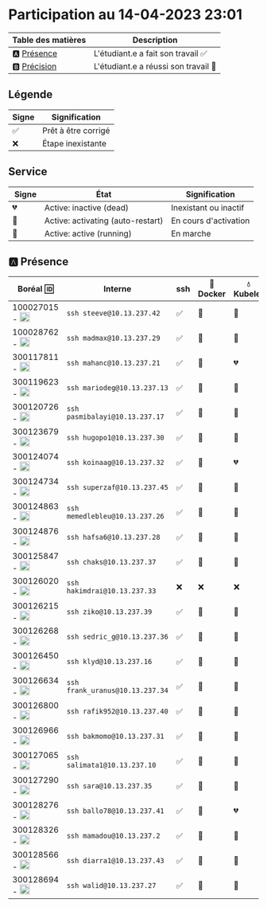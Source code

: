 # Participation au 14-04-2023 23:01

| Table des matières            | Description                                             |
|-------------------------------|---------------------------------------------------------|
| :a: [Présence](#a-présence)   | L'étudiant.e a fait son travail    :white_check_mark:   |
| :b: [Précision](#b-précision) | L'étudiant.e a réussi son travail  :tada:               |

## Légende

| Signe              | Signification                 |
|--------------------|-------------------------------|
| :white_check_mark: | Prêt à être corrigé           |
| :x:                | Étape inexistante             |

## Service

| Signe           | État                              | Signification                 |
|-----------------|-----------------------------------|-------------------------------|
| :broken_heart:    | Active: inactive (dead)           | Inexistant ou inactif         |
| :orange_heart: | Active: activating (auto-restart) | En cours d'activation         |
| :green_heart:  | Active: active (running)          | En marche                     |

## :a: Présence

| Boréal :id: | Interne | ssh | :whale: Docker | :droplet: Kubelet | :minidisc: iSCSI |:dvd: LV        |
|-------------|---------|-----|----------------|-------------------|------------------|----------------|
| 100027015 - <image src='https://avatars0.githubusercontent.com/u/97314874?s=460&v=4' width=20 height=20></image> | `ssh steeve@10.13.237.42` | :white_check_mark: | :green_heart: | :orange_heart: | :green_heart: | :white_check_mark: |
| 100028762 - <image src='https://avatars0.githubusercontent.com/u/96226008?s=460&v=4' width=20 height=20></image> | `ssh madmax@10.13.237.29` | :white_check_mark: | :green_heart: | :green_heart: | :broken_heart: | :white_check_mark: |
| 300117811 - <image src='https://avatars0.githubusercontent.com/u/71027809?s=460&v=4' width=20 height=20></image> | `ssh mahanc@10.13.237.21` | :white_check_mark: | :green_heart: | :broken_heart: | :broken_heart: | :x: |
| 300119623 - <image src='https://avatars0.githubusercontent.com/u/97314467?s=460&v=4' width=20 height=20></image> | `ssh mariodeg@10.13.237.13` | :white_check_mark: | :green_heart: | :orange_heart: | :green_heart: | :white_check_mark: |
| 300120726 - <image src='https://avatars0.githubusercontent.com/u/105461057?s=460&v=4' width=20 height=20></image> | `ssh pasmibalayi@10.13.237.17` | :white_check_mark: | :green_heart: | :green_heart: | :green_heart: | :white_check_mark: |
| 300123679 - <image src='https://avatars0.githubusercontent.com/u/105458655?s=460&v=4' width=20 height=20></image> | `ssh hugopo1@10.13.237.30` | :white_check_mark: | :green_heart: | :green_heart: | :green_heart: | :white_check_mark: |
| 300124074 - <image src='https://avatars0.githubusercontent.com/u/97147101?s=460&v=4' width=20 height=20></image> | `ssh koinaag@10.13.237.32` | :white_check_mark: | :green_heart: | :broken_heart: | :broken_heart: | :x: |
| 300124734 - <image src='https://avatars0.githubusercontent.com/u/94937145?s=460&v=4' width=20 height=20></image> | `ssh superzaf@10.13.237.45` | :white_check_mark: | :green_heart: | :green_heart: | :green_heart: | :white_check_mark: |
| 300124863 - <image src='https://avatars0.githubusercontent.com/u/97644305?s=460&v=4' width=20 height=20></image> | `ssh memedlebleu@10.13.237.26` | :white_check_mark: | :green_heart: | :green_heart: | :green_heart: | :white_check_mark: |
| 300124876 - <image src='https://avatars0.githubusercontent.com/u/98238582?s=460&v=4' width=20 height=20></image> | `ssh hafsa6@10.13.237.28` | :white_check_mark: | :green_heart: | :green_heart: | :green_heart: | :white_check_mark: |
| 300125847 - <image src='https://avatars0.githubusercontent.com/u/97644650?s=460&v=4' width=20 height=20></image> | `ssh chaks@10.13.237.37` | :white_check_mark: | :green_heart: | :green_heart: | :green_heart: | :white_check_mark: |
| 300126020 - <image src='https://avatars0.githubusercontent.com/u/97989532?s=460&v=4' width=20 height=20></image> | `ssh hakimdrai@10.13.237.33` | :x: | :x: | :x: | :x: | :x: | :x: |
| 300126215 - <image src='https://avatars0.githubusercontent.com/u/118313035?s=460&v=4' width=20 height=20></image> | `ssh ziko@10.13.237.39` | :white_check_mark: | :green_heart: | :green_heart: | :green_heart: | :white_check_mark: |
| 300126268 - <image src='https://avatars0.githubusercontent.com/u/97314948?s=460&v=4' width=20 height=20></image> | `ssh sedric_g@10.13.237.36` | :white_check_mark: | :green_heart: | :green_heart: | :green_heart: | :white_check_mark: |
| 300126450 - <image src='https://avatars0.githubusercontent.com/u/94937535?s=460&v=4' width=20 height=20></image> | `ssh klyd@10.13.237.16` | :white_check_mark: | :green_heart: | :green_heart: | :green_heart: | :x: |
| 300126634 - <image src='https://avatars0.githubusercontent.com/u/97324827?s=460&v=4' width=20 height=20></image> | `ssh frank_uranus@10.13.237.34` | :white_check_mark: | :green_heart: | :green_heart: | :green_heart: | :white_check_mark: |
| 300126800 - <image src='https://avatars0.githubusercontent.com/u/105135304?s=460&v=4' width=20 height=20></image> | `ssh rafik952@10.13.237.40` | :white_check_mark: | :green_heart: | :green_heart: | :green_heart: | :white_check_mark: |
| 300126966 - <image src='https://avatars0.githubusercontent.com/u/94937166?s=460&v=4' width=20 height=20></image> | `ssh bakmomo@10.13.237.31` | :white_check_mark: | :green_heart: | :green_heart: | :green_heart: | :white_check_mark: |
| 300127065 - <image src='https://avatars0.githubusercontent.com/u/97314712?s=460&v=4' width=20 height=20></image> | `ssh salimata1@10.13.237.10` | :white_check_mark: | :green_heart: | :orange_heart: | :green_heart: | :white_check_mark: |
| 300127290 - <image src='https://avatars0.githubusercontent.com/u/105463700?s=460&v=4' width=20 height=20></image> | `ssh sara@10.13.237.35` | :white_check_mark: | :green_heart: | :green_heart: | :green_heart: | :white_check_mark: |
| 300128276 - <image src='https://avatars0.githubusercontent.com/u/113144317?s=460&v=4' width=20 height=20></image> | `ssh ballo78@10.13.237.41` | :white_check_mark: | :green_heart: | :broken_heart: | :broken_heart: | :x: |
| 300128326 - <image src='https://avatars0.githubusercontent.com/u/105472970?s=460&v=4' width=20 height=20></image> | `ssh mamadou@10.13.237.2` | :white_check_mark: | :green_heart: | :green_heart: | :green_heart: | :white_check_mark: |
| 300128566 - <image src='https://avatars0.githubusercontent.com/u/101542761?s=460&v=4' width=20 height=20></image> | `ssh diarra1@10.13.237.43` | :white_check_mark: | :green_heart: | :orange_heart: | :green_heart: | :x: |
| 300128694 - <image src='https://avatars0.githubusercontent.com/u/105947276?s=460&v=4' width=20 height=20></image> | `ssh walid@10.13.237.27` | :white_check_mark: | :green_heart: | :green_heart: | :green_heart: | :white_check_mark: |

